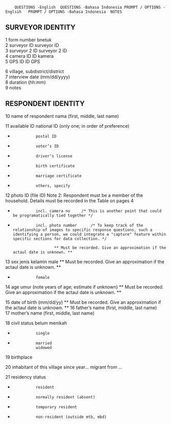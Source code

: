 		QUESTIONS -English	QUESTIONS -Bahasa Indonesia	PROMPT / OPTIONS -Englsih	PROMPT / OPTIONS -Bahasa Indonesia	NOTES
						
						
##		SURVEYOR IDENTITY				
						
1		form number		bnetuk		
2		surveyor ID		surveyor ID		
3		surveyor 2 ID		surveyor 2 ID		
4		camera ID		ID kamera		
5		GPS ID		ID GPS		
						
6		village, subdistrict/district				
7		interview date		(mm/dd/yyyy)		
8		duration		(hh:mm)		
9		notes				
						
						
						
##		RESPONDENT IDENTITY				
						
10		name of respondent	nama	(first, middle, last name)		
						
11		available ID		national ID		(only one; in order of preference)
*				postal ID		
*				voter’s ID		
*				driver’s license		
*				birth certificate		
*				marriage certificate		
*				others, specify		
						
12		photo ID		(file ID)		Note 2: Respondent must be a member of the household. Details must be recorded in the Table on pages 4
*				incl. camera no		/* This is another point that could be programatically tied together */
*				incl. photo number		/* To keep track of the relationship of images to specific response questions, such a identifying a person, we could integrate a "capture" feature within specific sections for data collection. */
						
						** Must be recorded. Give an approximation if the actaul date is unknown. **
13		sex	jenis kelamin	male		** Must be recorded. Give an approximation if the actaul date is unknown. **
*				female		
						
14		age	umur	(note years of age; estimate if unknown)		** Must be recorded. Give an approximation if the actaul date is unknown. **
						
15		date of birth		(mm/dd/yy)		** Must be recorded. Give an approximation if the actaul date is unknown. **
16		father’s name		(first, middle, last name)		
17		mother’s name		(first, middle, last name)		
						
18		civil status		belum menikah		
*				single		
*				married		
				widowed		
19		birthplace				
						
20		inhabitant of this village since year…		migrant from ...		
						
21		residency status				
*				resident		
*				normally resident (absent)		
*				temporary resident		
*				non-resident (outside mtb, mbd)		

